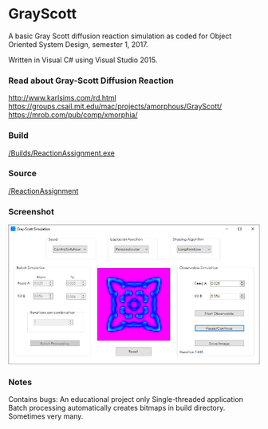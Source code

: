 # GrayScott

A basic Gray Scott diffusion reaction simulation as coded for Object Oriented System Design, semester 1, 2017.

Written in Visual C# using Visual Studio 2015.

### Read about Gray-Scott Diffusion Reaction
http://www.karlsims.com/rd.html    
https://groups.csail.mit.edu/mac/projects/amorphous/GrayScott/    
https://mrob.com/pub/comp/xmorphia/    


### Build

<a href="https://github.com/kellybs1/GrayScott/blob/master/Builds/ReactionAssignment.exe?raw=true">/Builds/ReactionAssignment.exe</a>

### Source

<a href="https://github.com/kellybs1/GrayScott/tree/master/ReactionAssignment">/ReactionAssignment</a>


### Screenshot

<img src="screenshot.jpg" width="640"/>


### Notes
Contains bugs: An educational project only
Single-threaded application
Batch processing automatically creates bitmaps in build directory. Sometimes very many.
